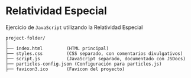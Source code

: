 # Relatividad Especial

Ejercicio de `JavaScript` utilizando la Relatividad Especial

```shell
project-folder/
│
├── index.html         (HTML principal)
├── styles.css         (CSS separado, con comentarios divulgativos)
├── script.js          (JavaScript separado, documentado con JSDocs)
├── particles-config.json (Configuración para particles.js)
├── favicon3.ico       (Favicon del proyecto)
```